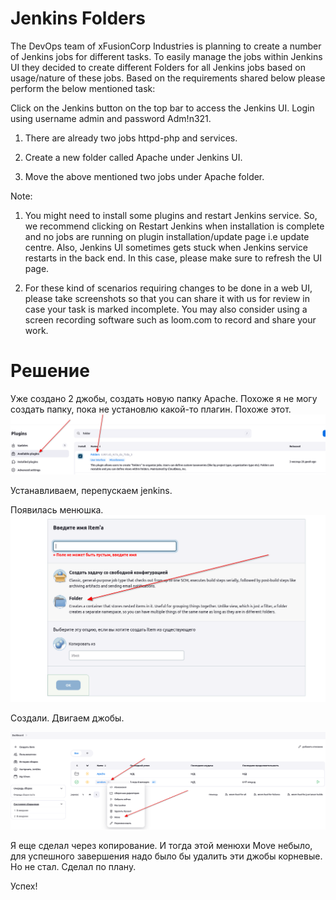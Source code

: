 # Jenkins Folders

The DevOps team of xFusionCorp Industries is planning to create a number of Jenkins jobs for different tasks. To easily manage the jobs within Jenkins UI they decided to create different Folders for all Jenkins jobs based on usage/nature of these jobs. Based on the requirements shared below please perform the below mentioned task:


Click on the Jenkins button on the top bar to access the Jenkins UI. Login using username admin and password Adm!n321.

1. There are already two jobs httpd-php and services.

2. Create a new folder called Apache under Jenkins UI.

3. Move the above mentioned two jobs under Apache folder.

Note:
1. You might need to install some plugins and restart Jenkins service. So, we recommend clicking on Restart Jenkins when installation is complete and no jobs are running on plugin installation/update page i.e update centre. Also, Jenkins UI sometimes gets stuck when Jenkins service restarts in the back end. In this case, please make sure to refresh the UI page.

2. For these kind of scenarios requiring changes to be done in a web UI, please take screenshots so that you can share it with us for review in case your task is marked incomplete. You may also consider using a screen recording software such as loom.com to record and share your work.

# Решение

Уже создано 2 джобы, создать новую папку Apache. Похоже я не могу создать папку, пока не установлю какой-то плагин. 
Похоже этот.
![](../img/folder.png)

Устанавливаем, перепускаем jenkins.

Появилась менюшка.
![](../img/folder1.png)

Создали. Двигаем джобы.

![](../img/folder2.png)

Я еще сделал через копирование. И тогда этой менюхи Move небыло, для успешного завершения надо было бы удалить эти джобы корневые. Но не стал. Сделал по плану.

Успех!
